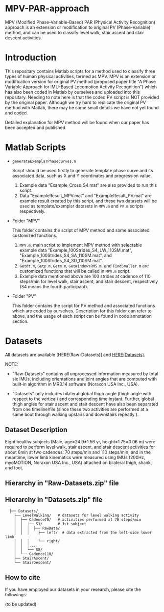 # MPV-PAR-approach
MPV (Modified Phase-Variable-Based) PAR (Physical Activity Recognition) approach is an extension or modification to original PV (Phase-Variable) method, and can be used to classify level walk, stair ascent and stair descent activities.

# Introduction
This repositary contains Matlab scripts for a method used to classify three types of human physical activities, termed as MPV. MPV is an extension or modification version for original PV method (proposed paper title "A Phase Variable Approach for IMU-Based Locomotion Activity Recognition") which has also been coded in Matlab by ourselves and uploaded into this repositary. Needing to note here is that the coded PV script is NOT provided by the original paper. Although we try hard to replicate the original PV method with Matlab, there may be some small details we have not yet found and coded.

Detailed explanation for MPV method will be found when our paper has been accepted and published.

# Matlab Scripts
- `generateExemplarPhaseCurves.m`
  
  Script should be used firstly to generate template phase curve and its associated data, such as X and Y coordinates and progression value.
  
  1. Example data "Example_Cross_S4.mat" are also provided to run this script.
  2. Data "ExampleResult_MPV.mat" and "ExampleResult_PV.mat" are example result created by this script, and these two datasets will be used as template/exemplar datasets in `MPV.m` and `PV.m` scripts respectively.
  
- Folder "MPV"
  
  This folder contains the script of MPV method and some associated customized functions.
 
  1. `MPV.m`, main script to implement MPV method with selectable example data "Example_100Strides_S4_LW_110SM.mat", "Example_100Strides_S4_SA_110SM.mat", and "Example_100Strides_S4_SD_110SM.mat".
  2. `Getdt.m`, `Getp.m`, `Getm.m`, `GetWindowsRMS.m`, and `FindSmaller.m` are customized functions that will be called in `MPV.m` script.
  3. Example data mentioned above are 100 strides at cadence of 110 steps/min for level walk, stair ascent, and stair descent, respectively (S4 means the fourth participant).
  
- Folder "PV"
  
  This folder contains the script for PV method and associated functions which are coded by ourselves. Description for this folder can refer to above, and the usage of each script can be found in code annotation section.
  
# Datasets

All datasets are available [HERE(Raw-Datasets)] and [HERE(Datasets)](https://drive.google.com/file/d/1CpJeLDZyIwGwURNUzSBTFcWbvt5LNOjE/view?usp=sharing).

NOTE: 
  
  - "Raw-Datasets" contains all unprocessed information measured by total six IMUs, including orientations and joint angles that are computed with built-in algorithm in MR3.14 software (Noraxon USA Inc., USA). 
  
  - "Datasets" only includes bilateral global thigh angle (thigh angle with respect to the vertical) and corresponding time instant. Further, global thigh angles for stair ascent and stair descent have also been separated from one timeline/file (since these two activities are performed at a same bout through walking upstairs and downstairs repeatly ).

## Dataset Description

Eight healthy subjects (Male, age=24.9±1.56 yr, height=1.75±0.06 m) were required to perform level walk, stair ascent, and stair descent activities for about 6min at two cadences: 70 steps/min and 110 steps/min, and in the meantime, lower limb kinematics were measured using IMUs (200Hz, myoMOTION, Noraxon USA Inc., USA) attached on bilateral thigh, shank, and foot.

## Hierarchy in "Raw-Datasets.zip" file


## Hierarchy in "Datasets.zip" file

```
  ├── Datasets/
    ├── LevelWalking/   # datasets for level walking activity
    │  ├── Cadence70/   # activities performed at 70 steps/min
    │  │  ├── S1/       # 1st subject
    │  │  │  ├── RawData/  
    │  │  │    ├── left/  # data extracted from the left-side lower limb
    │  │  │    └── right/
    │  │  │...
    │  │  └── S8/
    │  └── Cadence110/
    ├── StairAscent/
    └── StairDescent/
```

## How to cite
If you have employed our datasets in your research, please cite the followings:

(to be updated)
